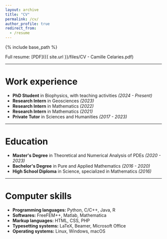 ```yaml
---
layout: archive
title: "CV"
permalink: /cv/
author_profile: true
redirect_from:
  - /resume
---
```


{% include base_path %}

Full resume: [PDF]({{ site.url }}/files/CV - Camille Celaries.pdf)

***

Work experience
======

* <b>PhD Student</b> in Biophysics, with teaching activities <i>(2024 - Present)</i>
* <b>Research Intern</b> in Geosciences <i>(2023)</i>
* <b>Research Intern</b> in Mathematics <i>(2022)</i>
* <b>Research Intern</b> in Mathematics <i>(2021)</i>
* <b>Private Tutor</b> in Sciences and Humanities <i>(2017 - 2023)</i>

***

Education
======

* <b>Master's Degree</b> in Theoretical and Numerical Analysis of PDEs <i>(2020 - 2023)</i>
* <b>Bachelor's Degree</b> in Pure and Applied Mathematics <i>(2016 - 2020)</i>
* <B>High School Diploma</B> in Science, specialized in Mathematics <i>(2016)</i>

***

Computer skills
======

* <b>Programming languages:</b> Python, C/C++, Java, R
* <b>Softwares:</b> FreeFEM++, Matlab, Mathematica
* <b>Markup languages:</b> HTML, CSS, PHP
* <b>Typesetting systems:</b> LaTeX, Beamer, Microsoft Office
* <b>Operating systems:</b> Linux, Windows, macOS
